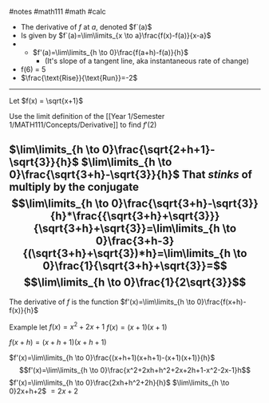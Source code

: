 #notes #math111 #math #calc


- The derivative of $f$ at $a$, denoted $f`(a)$ 
- Is given by $f`(a)=\lim\limits_{x \to a}\frac{f(x)-f(a)}{x-a}$  
- - $f'(a)=\lim\limits_{h \to 0}\frac{f(a+h)-f(a)}{h}$
	- (It's slope of a tangent line, aka instantaneous rate of change)
- f(6) = 5
- $\frac{\text{Rise}}{\text{Run}}=-2$
---
Let $f(x) = \sqrt{x+1}$

Use the limit definition of the [[Year 1/Semester 1/MATH111/Concepts/Derivative]] to find $f'(2)$

$\lim\limits_{h \to 0}\frac{\sqrt{2+h+1}-\sqrt{3}}{h}$
$\lim\limits_{h \to 0}\frac{\sqrt{3+h}-\sqrt{3}}{h}$
That *stinks* of multiply by the conjugate
$$\lim\limits_{h \to 0}\frac{\sqrt{3+h}-\sqrt{3}}{h}*\frac{{\sqrt{3+h}+\sqrt{3}}}{\sqrt{3+h}+\sqrt{3}}=\lim\limits_{h \to 0}\frac{3+h-3}{(\sqrt{3+h}+\sqrt{3})*h}=\lim\limits_{h \to 0}\frac{1}{\sqrt{3+h}+\sqrt{3}}=$$
$$\lim\limits_{h \to 0}\frac{1}{2\sqrt{3}}$$
---
The derivative of $f$ is the function $f'(x)=\lim\limits_{h \to 0}\frac{f(x+h)-f(x)}{h}$

Example
let $f(x)=x^{2}+2x+1$
$f(x)=(x+1)(x+1)$

$f(x+h)=(x+h+1)(x+h+1)$

$f'(x)=\lim\limits_{h \to 0}\frac{(x+h+1)(x+h+1)-(x+1)(x+1)}{h}$
$$f'(x)=\lim\limits_{h \to 0}\frac{x^2+2xh+h^2+2x+2h+1-x^2-2x-1}h$$
$f'(x)=\lim\limits_{h \to 0}\frac{2xh+h^2+2h}{h}$
$\lim\limits_{h \to 0}2x+h+2$
$=2x+2$
